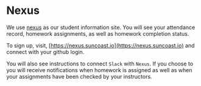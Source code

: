 # Nexus

We use [nexus](https://nexus.suncoast.io) as our student information site. You will see your attendance record, homework assignments, as well as homework completion status.

To sign up, visit, [https://nexus.suncoast.io](https://nexus.suncoast.io) and connect with your github login.

You will also see instructions to connect `Slack` with `Nexus`. If you choose to you will receive notifications when homework is assigned as well as when your assignments have been checked by your instructors.

